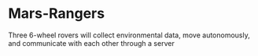 # Mars-Rangers
Three 6-wheel rovers will collect environmental data, move autonomously, and communicate with each other through a server 
